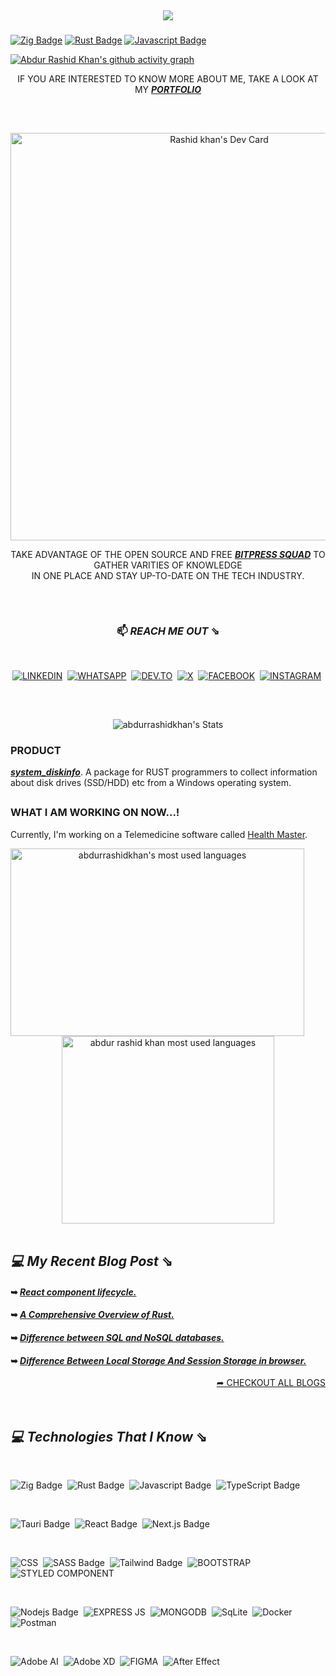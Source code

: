 ##

<div align="center">
  <img src="https://profile-counter.glitch.me/abdurrashidkhan/count.svg?"  />
</div>

###

[![Zig Badge](https://img.shields.io/badge/zig-F7A41D?style=for-the-badge&logo=zig&logoColor=white)](#)
[![Rust Badge](https://img.shields.io/badge/Rust-000000?style=for-the-badge&labelColor=white&logo=rust&logoColor=black)](#)
[![Javascript Badge](https://img.shields.io/badge/-Javascript-F0DB4F?style=for-the-badge&labelColor=black&logo=javascript&logoColor=F0DB4F)](#)

[![Abdur Rashid Khan's github activity graph](https://github-readme-activity-graph.vercel.app/graph?username=abdurrashidkhan&theme=react-dark&bg_color=dark&color=777777&line=5194f0&point=5194f0&hide_border=true)](https://github.com/ashutosh00710/github-readme-activity-graph)

<div align="center">
 
IF YOU ARE INTERESTED TO KNOW MORE ABOUT ME, TAKE A LOOK AT MY **_<a href="https://abdurrashidkhan2025.web.app/" target="_blank">PORTFOLIO</a>_**
 
##

</br>

<!-- <a href="https://abdurrashidkhan.xyz/" target="_blank"> ![abdurrashidkhan-github-card](./assets/github-card.png) </a><a href="https://app.daily.dev/abdurrashidkhan"><a href="https://app.daily.dev/abdurrashidkhan"><img src="https://api.daily.dev/devcards/v2/EhQaXSXNXUJjSBMJrSWlf.png?r=yua&type=default" width="227" alt="abdurrashidkhan NAFIZ's Dev Card"/></a> -->
 <!-- <img src="https://api.daily.dev/devcards/eefc3b6f16304532906cff0456a27984.png?r=qkf" width="227" alt="abdurrashidkhan NAFIZ's Dev Card"/></a> -->
 <!-- <a href="https://app.daily.dev/abdurrashidkhan"><img src="https://api.daily.dev/devcards/v2/EhQaXSXNXUJjSBMJrSWlf.png?type=wide&r=cae" width="652" alt="abdurrashidkhan NAFIZ's Dev Card"/></a> -->

<a href="https://app.daily.dev/abdurrashidkhan_dev"><img src="https://api.daily.dev/devcards/v2/BCne4uKIviubtKVMIOM8D.png?type=wide&r=zc3" width="652" alt="Rashid khan's Dev Card"/></a>

TAKE ADVANTAGE OF THE OPEN SOURCE AND FREE **_<a href="https://app.daily.dev/squads/bitpress">BITPRESS SQUAD</a>_** TO GATHER VARITIES OF KNOWLEDGE </br> IN ONE PLACE AND STAY UP-TO-DATE ON THE TECH INDUSTRY.

<!-- ### **_<a href="https://app.daily.dev/squads/bitpress">JOIN BITPRESS SQUAD</a>_** -->

##

</br>

### 📫 _REACH ME OUT_ ⇘

 </br>

<a href="https://www.linkedin.com/in/abdurrashidkhan/">![LINKEDIN](https://img.shields.io/badge/LinkedIn-0077B5?style=for-the-badge&logo=linkedin&logoColor=white)</a>&nbsp;
<a href="https://wa.me/+8801794422706" target='_blank'>![WHATSAPP](https://img.shields.io/badge/WhatsApp-25D366?style=for-the-badge&logo=whatsapp&logoColor=white)</a>&nbsp;
<a href="https://dev.to/abdurrashidkhan">![DEV.TO](https://img.shields.io/badge/dev.to-0A0A0A?style=for-the-badge&logo=devdotto&logoColor=white)</a>&nbsp;
<a href="https://x.com/rashidkhan49755">![X](https://img.shields.io/badge/X-000000?style=for-the-badge&logo=x&logoColor=white)</a>&nbsp;
<a href="https://www.facebook.com/abdurrashidkhan.dev">![FACEBOOK](https://img.shields.io/badge/Facebook-1877F2?style=for-the-badge&logo=facebook&logoColor=white)</a>&nbsp;
<a href="https://instagram.com/abdurrashidkhan.dev">![INSTAGRAM](https://img.shields.io/badge/Instagram-E4405F?style=for-the-badge&logo=instagram&logoColor=white)</a>&nbsp;

  <!-- IF YOU LIKE WHAT I DO, TAKE A LOOK AT MY **_<a href="https://drive.google.com/file/d/1RJKQbna1BbNCASHx2zt32oz1uYC2_t0B/view?usp=sharing" target="_blank">RESUME</a>_** -->

##

</br>

![abdurrashidkhan's Stats](https://github-readme-stats.vercel.app/api?username=abdurrashidkhan&theme=default&show_icons=true&hide_border=true&count_private=true)

 <div align="left">

### PRODUCT

**_<a href="https://crates.io/crates/system_diskinfo" target="_blank">system_diskinfo</a>_**. A package for RUST programmers to collect information about disk drives (SSD/HDD) etc from a Windows operating system.

##

### WHAT I AM WORKING ON NOW...!

Currently, I'm working on a Telemedicine software called <a href="https://healthmasterbd.com">Health Master</a>.

</div>

 <img src="https://github-readme-streak-stats.herokuapp.com/?user=abdurrashidkhan&theme=graywhite" width="470" height="300" alt="abdurrashidkhan's most used languages" align="left" />


<!-- ![abdurrashidkhan's Top Languages](https://github-readme-stats.vercel.app/api/top-langs/?username=abdurrashidkhan&theme=default&show_icons=true&hide_border=true&layout=compact) -->
 <img src="https://github-readme-stats.vercel.app/api/top-langs/?username=abdurrashidkhan&theme=light&count_private=true&layout=compact" width="340" height="300" alt="abdur rashid khan most used languages" />

 <!-- <img src="https://github-readme-stats.vercel.app/api/top-langs/?username=abdurrashidkhan&theme=graywhite&hide_langs_below=1"> -->

</br>
</br>

<div align="left">

## _💻 My Recent Blog Post_ ⇘

#### ➥ _[React component lifecycle.](https://dev.to/abdurrashidkhan/react-component-lifecycle-3pee)_

#### ➥ _[A Comprehensive Overview of Rust.](https://dev.to/abdurrashidkhan/--3lb0)_

#### ➥ _[Difference between SQL and NoSQL databases.](https://dev.to/abdurrashidkhan/difference-between-sql-and-nosql-databases-458j)_

#### ➥ _[Difference Between Local Storage And Session Storage in browser.](https://dev.to/abdurrashidkhan/difference-between-local-storage-and-session-storage-in-browser-1a5m)_

</div>

<div align="right">
 <a href='https://dev.to/abdurrashidkhan'> ➦ CHECKOUT ALL BLOGS <a/>
</div>

</div>

</br>
</br>

## _💻 Technologies That I Know_ ⇘

</br>

![Zig Badge](https://img.shields.io/badge/zig-F7A41D?style=for-the-badge&logo=zig&logoColor=white)&nbsp;
![Rust Badge](https://img.shields.io/badge/Rust-000000?style=for-the-badge&labelColor=white&logo=rust&logoColor=black)&nbsp;
![Javascript Badge](https://img.shields.io/badge/-Javascript-F0DB4F?style=for-the-badge&labelColor=black&logo=javascript&logoColor=F0DB4F)&nbsp;
![TypeScript Badge](https://img.shields.io/badge/TypeScript-007ACC?style=for-the-badge&logo=typescript&logoColor=white)&nbsp;

</br>

![Tauri Badge](https://img.shields.io/badge/Tauri-FFC131?style=for-the-badge&logo=Tauri&logoColor=white)&nbsp;
![React Badge](https://img.shields.io/badge/React-20232A?style=for-the-badge&logo=react&logoColor=61DAFB)&nbsp;
![Next.js Badge](https://img.shields.io/badge/next.js-000000?style=for-the-badge&logo=nextdotjs&logoColor=white)&nbsp;

</br>

![CSS](https://img.shields.io/badge/CSS3-1572B6?style=for-the-badge&logo=css3&logoColor=white)&nbsp;
![SASS Badge](https://img.shields.io/badge/Sass-CC6699?style=for-the-badge&logo=sass&logoColor=white)&nbsp;
![Tailwind Badge](https://img.shields.io/badge/Tailwind%20CSS-092749?style=for-the-badge&logo=tailwindcss&logoColor=06B6D4&labelColor=000000)&nbsp;
![BOOTSTRAP](https://img.shields.io/badge/Bootstrap-563D7C?style=for-the-badge&logo=bootstrap&logoColor=white)&nbsp;
![STYLED COMPONENT](https://img.shields.io/badge/styled--components-000000?style=for-the-badge&logo=styled-components&logoColor=white)&nbsp;

</br>

![Nodejs Badge](https://img.shields.io/badge/-Nodejs-3C873A?style=for-the-badge&labelColor=black&logo=node.js&logoColor=3C873A)&nbsp;
![EXPRESS JS](https://img.shields.io/badge/Express.js-000000?style=for-the-badge&logo=express&logoColor=white)&nbsp;
![MONGODB](https://img.shields.io/badge/MongoDB-4EA94B?style=for-the-badge&logo=mongodb&logoColor=white)&nbsp;
![SqLite](https://img.shields.io/badge/SQLite-07405E?style=for-the-badge&logo=sqlite&logoColor=white)&nbsp;
![Docker](https://img.shields.io/badge/Docker-2CA5E0?style=for-the-badge&logo=docker&logoColor=white)&nbsp;
![Postman](https://img.shields.io/badge/Postman-FF6C37?style=for-the-badge&logo=Postman&logoColor=white)&nbsp;

</br>

![Adobe AI](https://img.shields.io/badge/Adobe%20Illustrator-251200?style=for-the-badge&logo=adobe%20illustrator&logoColor=EC7322)&nbsp;
![Adobe XD](https://img.shields.io/badge/Adobe%20XD-470137?style=for-the-badge&logo=Adobe%20XD&logoColor=#FF61F6)&nbsp;
![FIGMA](https://img.shields.io/badge/Figma-F24E1E?style=for-the-badge&logo=figma&logoColor=white)&nbsp;
![After Effect](https://img.shields.io/badge/Adobe%20after%20affects-CF96FD?style=for-the-badge&logo=Adobe%20after%20effects&logoColor=393665)&nbsp;
